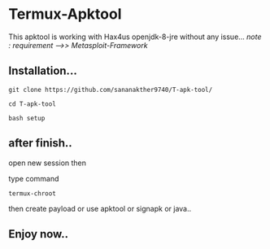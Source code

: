 # Termux-Apktool
This apktool is working with Hax4us openjdk-8-jre without any issue...
*note : requirement -->> Metasploit-Framework*
## Installation...

`git clone https://github.com/sananakther9740/T-apk-tool/`

`cd T-apk-tool`

`bash setup`

## after finish..

open new session then

type command

`termux-chroot`

then create payload or use apktool or signapk or java..

## Enjoy now..
